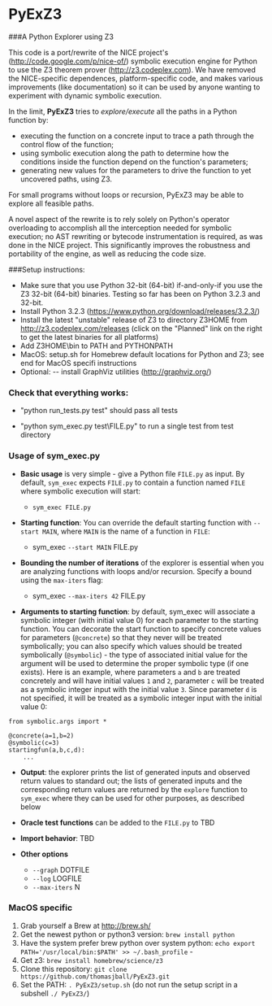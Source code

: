 PyExZ3
======

###A Python Explorer using Z3

This code is a port/rewrite of the NICE project's
(http://code.google.com/p/nice-of/) symbolic execution engine for
Python to use the Z3 theorem prover (http://z3.codeplex.com). We have
removed the NICE-specific dependences, platform-specific code, and
makes various improvements (like documentation) so it can be used
by anyone wanting to experiment with dynamic symbolic execution.

In the limit, **PyExZ3** tries to *explore/execute* all the paths in a
Python function by:
-  executing the function on a concrete input to trace a path through the control flow of the function;
- using symbolic execution along the path to determine how the conditions inside the
function depend on the function's parameters;
- generating new values for the parameters to drive the function to yet uncovered paths, using Z3.  

For small programs without loops or recursion, PyExZ3 may be able to explore all feasible paths.

A novel aspect of the rewrite is to rely solely on Python's operator
overloading to accomplish all the interception needed for symbolic
execution; no AST rewriting or bytecode instrumentation is required,
as was done in the NICE project. This significantly improves the
robustness and portability of the engine, as well as reducing the code
size.

###Setup instructions:

- Make sure that you use Python 32-bit (64-bit) if-and-only-if you use the Z3 32-bit (64-bit) binaries. Testing so far has been on Python 3.2.3 and 32-bit.
- Install Python 3.2.3 (https://www.python.org/download/releases/3.2.3/)
- Install the latest "unstable" release of Z3 to directory Z3HOME from http://z3.codeplex.com/releases (click on the "Planned" link on the right to get the latest binaries for all platforms)
- Add Z3HOME\bin to PATH and PYTHONPATH
- MacOS: setup.sh for Homebrew default locations for Python and Z3; see end for MacOS specifi instructions
- Optional:
-- install GraphViz utilities (http://graphviz.org/)

### Check that everything works:

- "python run_tests.py test" should pass all tests

- "python sym_exec.py test\FILE.py" to run a single test from test directory

### Usage of sym_exec.py

- **Basic usage** is very simple - give a Python file `FILE.py` as input. By default, `sym_exec` expects `FILE.py` to contain a function named `FILE` where symbolic execution will start:

  - `sym_exec FILE.py`

- **Starting function**: You can override the default starting function with `--start MAIN`, where `MAIN` is the name of a function in `FILE`: 

  - sym_exec `--start MAIN` FILE.py

- **Bounding the number of iterations** of the explorer is essential when you are
analyzing functions with loops and/or recursion. Specify a bound using the `max-iters` flag:

  - sym_exec `--max-iters 42` FILE.py

- **Arguments to starting function**: by default, sym_exec will associate a symbolic integer
(with initial value 0) for each parameter to the starting function. 
You can decorate the start function to specify concrete values for parameters 
(`@concrete`) so that they never will be treated symbolically; you can also specify 
which values should be treated symbolically (`@symbolic`) - the type of associated 
initial value for the argument will be used to determine the proper symbolic type 
(if one exists). Here is an example, where parameters `a` and `b` are treated concretely
and will have initial values `1` and `2`, parameter `c` will be treated as a symbolic
integer input with the initial value `3`. Since parameter `d` is not
specified, it will be treated as a symbolic integer input with the initial value 0:

```
from symbolic.args import *

@concrete(a=1,b=2)
@symbolic(c=3)
startingfun(a,b,c,d):
    ...
```

- **Output**: the explorer prints the list of generated inputs and observed return values
to standard out; the lists of generated inputs and the corresponding return values are
returned by the `explore` function to `sym_exec` where they can be used for other purposes, 
as described below

- **Oracle test functions** can be added to the `FILE.py` to TBD

- **Import behavior**: TBD

- **Other options**
  - `--graph` DOTFILE
  - `--log` LOGFILE
  - `--max-iters` N

### MacOS specific

1. Grab yourself a Brew at http://brew.sh/
2. Get the newest python or python3 version: `brew install python`
3. Have the system prefer brew python over system python: `echo export PATH='/usr/local/bin:$PATH' >> ~/.bash_profile`  - 
4. Get z3: `brew install homebrew/science/z3`
5. Clone this repository: `git clone https://github.com/thomasjball/PyExZ3.git` 
6. Set the PATH: `. PyExZ3/setup.sh`  (do not run the setup script in a subshell `./ PyExZ3/`)
